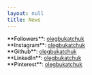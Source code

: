 ```yaml
---
layout: null
title: News
---
```


<style>
.news-item {
  margin-bottom: 0.7em;
}
.news-item p {
  font-size: 0.9em;
  margin: 0;
  /* color: #828282; */
}
.news-item .date {
  color: #000000;
}
/* .news-item a {
  color: #828282; 
  text-decoration: underline;
} */
</style>

<div class="news-item">
  <p><span class="date">**Followers**</span>: <a href="https://followers.vc/olegbukatchuk">olegbukatchuk</a></p>
  <p><span class="date">**Instagram**</span>: <a href="https://instagram.com/olegbukatchuk">olegbukatchuk</a></p>
  <p><span class="date">**Github**</span>: <a href="https://github.com/olegbukatchuk">olegbukatchuk</a></p>
  <p><span class="date">**LinkedIn**</span>: <a href="https://www.linkedin.com/in/olegbukatchuk">olegbukatchuk</a></p>
  <p><span class="date">**Pinterest**</span>: <a href="https://www.pinterest.com/olegbukatchuk">olegbukatchuk</a></p>
  <!-- <p><span class="date">**VK**</span>: <a href="https://vk.com/olegbukatchuk">olegbukatchuk</a></p>
  <p><span class="date">**X**</span>: <a href="https://www.twitter.com/olegbukatchuk">olegbukatchuk</a></p> -->
</div>
